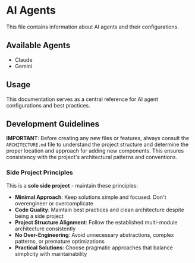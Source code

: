 # AI Agents

This file contains information about AI agents and their configurations.

## Available Agents

- Claude
- Gemini

## Usage

This documentation serves as a central reference for AI agent configurations and best practices.

## Development Guidelines

**IMPORTANT**: Before creating any new files or features, always consult the `ARCHITECTURE.md` file to understand the project structure and determine the proper location and approach for adding new components. This ensures consistency with the project's architectural patterns and conventions.

### Side Project Principles

This is a **solo side project** - maintain these principles:

- **Minimal Approach**: Keep solutions simple and focused. Don't overengineer or overcomplicate
- **Code Quality**: Maintain best practices and clean architecture despite being a side project
- **Project Structure Alignment**: Follow the established multi-module architecture consistently
- **No Over-Engineering**: Avoid unnecessary abstractions, complex patterns, or premature optimizations
- **Practical Solutions**: Choose pragmatic approaches that balance simplicity with maintainability